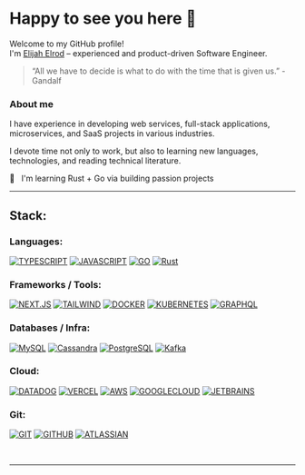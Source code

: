 # Happy to see you here :wave: 

Welcome to my GitHub profile!<br>
I'm [Elijah Elrod](https://elijahelrod.com/) &ndash; experienced and product-driven Software Engineer.

> “All we have to decide is what to do with the time that is given us.” - Gandalf

### About me

I have experience in developing web services, full-stack applications, microservices, and SaaS projects in various industries.

I devote time not only to work, but also to learning new languages, technologies, and reading technical literature.

:muscle: &nbsp; I'm learning Rust + Go via building passion projects<br>

---

## Stack:

### Languages: &emsp; 
[![TYPESCRIPT](https://img.shields.io/badge/TypeScript-3178C6?style=for-the-badge&logo=typescript&logoColor=black)](#)
[![JAVASCRIPT](https://img.shields.io/badge/JavaScript-F7DF1E?style=for-the-badge&logo=javascript&logoColor=black)](#)
[![GO](https://img.shields.io/badge/Go-ffffff?style=for-the-badge&logo=go&color=7fd5ea&logoColor=ffffff)](#)
[![Rust](https://img.shields.io/badge/Rust-B7410E?style=for-the-badge&logo=rust&logoColor=fff)](#)

### Frameworks / Tools: &emsp; 
[![NEXT.JS](https://img.shields.io/badge/Next.js-000?style=for-the-badge&logo=nextdotjs&logoColor=fff)](#)
[![TAILWIND](https://img.shields.io/badge/TAILWIND%20css-white?style=for-the-badge&logo=tailwindcss&color=20CBED&logoColor=ffffff)](#)
[![DOCKER](https://img.shields.io/badge/Docker-2496ED.svg?&style=for-the-badge&logo=Docker&logoColor=ffffff)](#)
[![KUBERNETES](https://img.shields.io/badge/K8s-2496ED.svg?&style=for-the-badge&logo=Kubernetes&logoColor=ffffff)](#)
[![GRAPHQL](https://img.shields.io/badge/GraphQL-E10098.svg?&style=for-the-badge&logo=graphql&logoColor=ffffff)](#)

### Databases / Infra: &emsp; 
[![MySQL](https://img.shields.io/badge/mysql-%4479A1.svg?style=for-the-badge&logo=mysql&logoColor=white&color=4479A1)](#)
[![Cassandra](https://img.shields.io/badge/Cassandra-2496ED.svg?style=for-the-badge&logo=apachecassandra&logoColor=white)](#)
[![PostgreSQL](https://img.shields.io/badge/postgresql-4479A1.svg?style=for-the-badge&logo=postgresql&logoColor=white&color=4479A1)](#)
[![Kafka](https://img.shields.io/badge/kafka-231F20.svg?style=for-the-badge&logo=apachekafka&logoColor=white)](#)

### Cloud: &emsp; 
[![DATADOG](https://img.shields.io/badge/DataDog-632CA6?style=for-the-badge&logo=datadog&logoColor=ffffff)](#)
[![VERCEL](https://img.shields.io/badge/Vercel-000000?style=for-the-badge&logo=vercel&logoColor=ffffff)](#)
[![AWS](https://img.shields.io/badge/AWS-FF9900?style=for-the-badge&logo=amazonaws&logoColor=black)](#)
[![GOOGLECLOUD](https://img.shields.io/badge/Google_Cloud-4285F4?style=for-the-badge&logo=google-cloud&logoColor=white)](#)
[![JETBRAINS](https://img.shields.io/badge/Jet%20Brains-00C58E?style=for-the-badge&logo=jetbrains&color=000000&logoColor=ffffff)](#)

### Git: &emsp; 
[![GIT](https://img.shields.io/badge/Git-F05032?style=for-the-badge&logo=git&logoColor=ffffff)](#)
[![GITHUB](https://img.shields.io/badge/GitHub-181717?style=for-the-badge&logo=github&logoColor=ffffff)](#)
[![ATLASSIAN](https://img.shields.io/badge/Atlassian-0052CC?style=for-the-badge&logo=atlassian&logoColor=ffffff)](#)


<br />

---



[linkedin]: https://linkedin.com/in/elijahelrod

